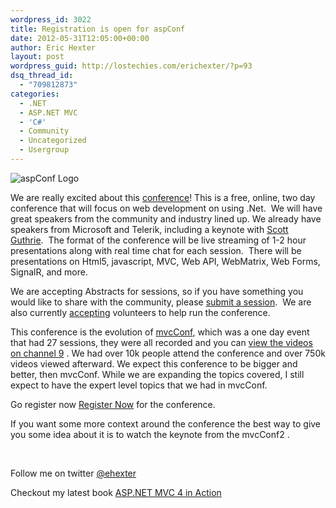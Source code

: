 ```yaml
---
wordpress_id: 3022
title: Registration is open for aspConf
date: 2012-05-31T12:05:00+00:00
author: Eric Hexter
layout: post
wordpress_guid: http://lostechies.com/erichexter/?p=93
dsq_thread_id:
  - "709812873"
categories:
  - .NET
  - ASP.NET MVC
  - 'C#'
  - Community
  - Uncategorized
  - Usergroup
---
```

![aspConf Logo](http://www.aspconf.net/Content/logo.png)

We are really excited about this [conference](http://www.aspconf.net)! This is a free, online, two day conference that will focus on web development on using .Net.  We will have great speakers from the community and industry lined up. We already have speakers from Microsoft and Telerik, including a keynote with [Scott Guthrie](http://weblogs.asp.net/scottgu/).  The format of the conference will be live streaming of 1-2 hour presentations along with real time chat for each session.  There will be presentations on Html5, javascript, MVC, Web API, WebMatrix, Web Forms, SignalR, and more.

We are accepting Abstracts for sessions, so if you have something you would like to share with the community, please [submit a session](https://docs.google.com/spreadsheet/viewform?formkey=dDRBYU85NXNMZ1JDRlBQZ1ViQ2UzaGc6MQ#gid=0).  We are also currently [accepting](https://docs.google.com/spreadsheet/viewform?formkey=dFp3bFpUdnBOY1hpR1FjOTk4SEdNT3c6MA#gid=0) volunteers to help run the conference.

This conference is the evolution of [mvcConf](http://www.mvcconf.com), which was a one day event that had 27 sessions, they were all recorded and you can [view the videos on channel 9](http://channel9.msdn.com/series/mvcconf) . We had over 10k people attend the conference and over 750k videos viewed afterward. We expect this conference to be bigger and better, then mvcConf. While we are expanding the topics covered, I still expect to have the expert level topics that we had in mvcConf.

Go register now [Register Now](http://www.aspconf.net) for the conference.

If you want some more context around the conference the best way to give you some idea about it is to watch the keynote from the mvcConf2 .

&nbsp;

Follow me on twitter [@ehexter](http://twitter.com/#!/ehexter)

Checkout my latest book [ASP.NET MVC 4 in Action](http://manning.com/palermo3/)